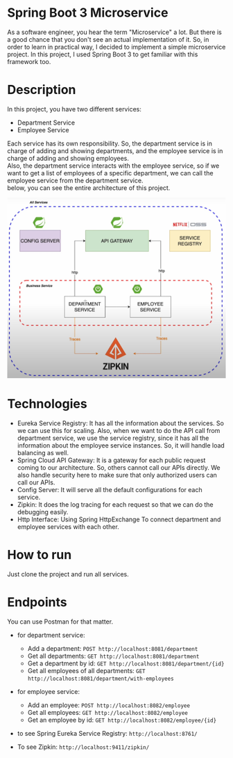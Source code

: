 # Spring Boot 3 Microservice
As a software engineer, you hear the term "Microservice" a lot. But there is a good chance that you don't see an actual implementation of it. So, in order to learn in practical way, I 
decided to implement a simple microservice project. In this project, I used Spring Boot 3 to get familiar with this framework too.   

# Description
In this project, you have two different services:   

- Department Service
- Employee Service   

Each service has its own responsibility. So, the department service is in charge of adding and showing departments, and the employee service is in charge of adding and showing employees.    
Also, the department service interacts with the employee service, so if we want to get a list of employees of a specific department, we can call the employee service from the department service.   
below, you can see the entire architecture of this project.

![Architecture](./Project%20Architecture.jpg)

# Technologies
- Eureka Service Registry: It has all the information about the services. So we can use this for scaling. Also, when we want to do the API call from department service, we use the service registry, since it has all the information about the employee service instances. So, it will handle load balancing as well.
- Spring Cloud API Gateway: It is a gateway for each public request coming to our architecture. So, others cannot call our APIs directly. We also handle security here to make sure that only authorized users can call our APIs.
- Config Server: It will serve all the default configurations for each service.
- Zipkin: It does the log tracing for each request so that we can do the debugging easily.
- Http Interface: Using Spring HttpExchange To connect department and employee services with each other.

# How to run
Just clone the project and run all services.

# Endpoints
You can use Postman for that matter.    

- for department service:
  - Add a department: `POST http://localhost:8081/department`
  - Get all departments: `GET http://localhost:8081/department`
  - Get a department by id: `GET http://localhost:8081/department/{id}`
  - Get all employees of all departments: `GET http://localhost:8081/department/with-employees`

- for employee service:
    - Add an employee: `POST http://localhost:8082/employee`
    - Get all employees: `GET http://localhost:8082/employee`
    - Get an employee by id: `GET http://localhost:8082/employee/{id}`
- to see Spring Eureka Service Registry: `http://localhost:8761/`    
- To see Zipkin: `http://localhost:9411/zipkin/`

